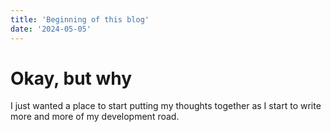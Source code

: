 ```yaml
---
title: 'Beginning of this blog'
date: '2024-05-05'
---
```


# Okay, but why

I just wanted a place to start putting my thoughts together as I start to write more and more of my development road.

